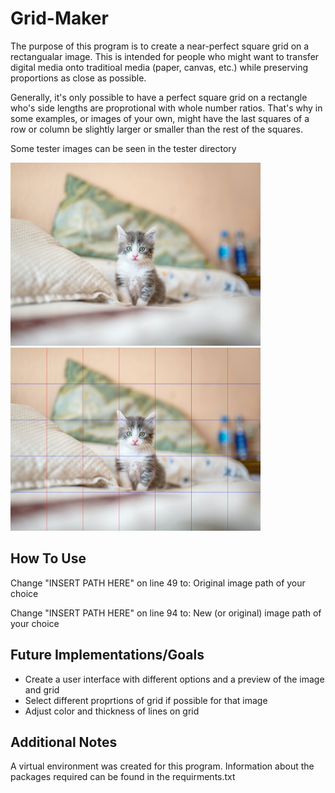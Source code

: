 # Grid-Maker

<p> The purpose of this program is to create a near-perfect square grid on a rectangualar image. This is intended for people who might want to transfer digital media onto traditioal media (paper, canvas, etc.) while preserving proportions as close as possible. </p>

<p> Generally, it's only possible to have a perfect square grid on a rectangle who's side lengths are proprotional with whole number ratios. That's why in some examples, or images of your own, might have the last squares of a row or column be slightly larger or smaller than the rest of the squares.</p>

<p> Some tester images can be seen in the tester directory </p>
<img src='tester\test2_original.jpg' alt = 'original tester image of grey and white kitten' width='400' height =auto>
<img src='tester\test2_updated.jpg' alt = 'updated tester image of grey and white kitten with grid' width='400' height =auto>

<h2> How To Use </h2>

<p> Change "INSERT PATH HERE" on line 49 to: Original image path of your choice </p>
<p> Change "INSERT PATH HERE" on line 94 to: New (or original) image path of your choice</p>

<h2> Future Implementations/Goals </h2>
<ul> 
    <li>Create a user interface with different options and a preview of the image and grid </li>
    <li>Select different proprtions of grid if possible for that image </li>
    <li>Adjust color and thickness of lines on grid </li>
 </ul>

 <h2> Additional Notes </h2>
 <p> A virtual environment was created for this program. Information about the packages required can be found in the requirments.txt </p>